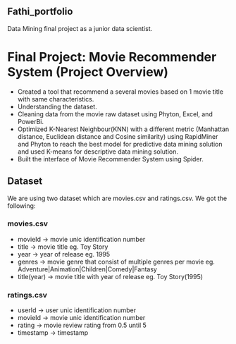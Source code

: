 ## Fathi_portfolio
Data Mining final project as a junior data scientist.

# Final Project: Movie Recommender System (Project Overview)
* Created a tool that recommend a several movies based on 1 movie title with same characteristics. 
* Understanding the dataset.
* Cleaning data from the movie raw dataset using Phyton, Excel, and PowerBi.
* Optimized K-Nearest Neighbour(KNN) with a different metric (Manhattan distance, Euclidean distance and Cosine similarity) using RapidMiner and Phyton to reach the best model for  predictive data mining solution and used K-means for descriptive data mining solution. 
* Built the interface of Movie Recommender System using Spider.

## Dataset 
We are using two dataset which are movies.csv and ratings.csv. We got the following: 
### movies.csv
* movieId     -> movie unic identification number 
* title       -> movie title eg. Toy Story
* year        -> year of release eg. 1995
* genres      -> movie genre that consist of multiple genres per movie eg. Adventure|Animation|Children|Comedy|Fantasy
* title(year) -> movie title with year of release eg. Toy Story(1995)

### ratings.csv
* userId    -> user unic identification number
* movieId   -> movie unic identification number
* rating    -> movie review rating from 0.5 until 5
* timestamp -> timestamp

